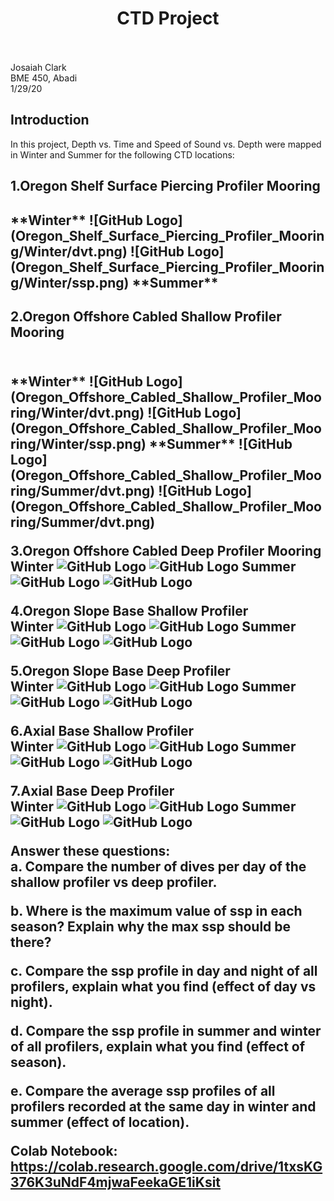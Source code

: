 # <div align=center>    CTD Project </div> <br>

Josaiah Clark<br>
BME 450, Abadi<br>
1/29/20<br>

## Introduction
In this project, Depth vs. Time and Speed of Sound vs. Depth were mapped in Winter and Summer for the following CTD locations:


<h2>1.Oregon Shelf Surface Piercing Profiler Mooring<h2>
**Winter**
![GitHub Logo](Oregon_Shelf_Surface_Piercing_Profiler_Mooring/Winter/dvt.png)
![GitHub Logo](Oregon_Shelf_Surface_Piercing_Profiler_Mooring/Winter/ssp.png)
**Summer**

<h2>2.Oregon Offshore Cabled Shallow Profiler Mooring<h2><br>
**Winter**
![GitHub Logo](Oregon_Offshore_Cabled_Shallow_Profiler_Mooring/Winter/dvt.png)
![GitHub Logo](Oregon_Offshore_Cabled_Shallow_Profiler_Mooring/Winter/ssp.png)
**Summer**
![GitHub Logo](Oregon_Offshore_Cabled_Shallow_Profiler_Mooring/Summer/dvt.png)
![GitHub Logo](Oregon_Offshore_Cabled_Shallow_Profiler_Mooring/Summer/dvt.png)

3.Oregon Offshore Cabled Deep Profiler Mooring<br>
**Winter**
![GitHub Logo](Oregon_Offshore_Cabled_Deep_Profiler_Mooring/Winter/dvt.png)
![GitHub Logo](Oregon_Offshore_Cabled_Deep_Profiler_Mooring/Winter/ssp.png)
**Summer**
![GitHub Logo](Oregon_Offshore_Cabled_Deep_Profiler_Mooring/Summer/dvt.png)
![GitHub Logo](Oregon_Offshore_Cabled_Deep_Profiler_Mooring/Summer/ssp.png)

4.Oregon Slope Base Shallow Profiler<br>
**Winter**
![GitHub Logo](Oregon_Slope_Base_Shallow_Profiler/Winter/dvt.png)
![GitHub Logo](Oregon_Slope_Base_Shallow_Profiler/Winter/dvt.png)
**Summer**
![GitHub Logo](Oregon_Slope_Base_Shallow_Profiler/Summer/dvt.png)
![GitHub Logo](Oregon_Slope_Base_Shallow_Profiler/Summer/ssp.png)

5.Oregon Slope Base Deep Profiler<br>
**Winter**
![GitHub Logo](Oregon_Slope_Base_Deep_Profiler/Winter/dvt.png)
![GitHub Logo](Oregon_Slope_Base_Deep_Profiler/Winter/ssp.png)
**Summer**
![GitHub Logo](Oregon_Slope_Base_Deep_Profiler/Summer/dvt.png)
![GitHub Logo](Oregon_Slope_Base_Deep_Profiler/Summer/ssp.png)

6.Axial Base Shallow Profiler<br>
**Winter**
![GitHub Logo](Axial_Base_Shallow_Profiler/Winter/dvt.png)
![GitHub Logo](Axial_Base_Shallow_Profiler/Winter/ssp.png)
**Summer**
![GitHub Logo](Axial_Base_Shallow_Profiler/Summer/dvt.png)
![GitHub Logo](Axial_Base_Shallow_Profiler/Summer/ssp.png)

7.Axial Base Deep Profiler<br>
**Winter**
![GitHub Logo](Axial_Base_Deep_Profiler/Winter/dvt.png)
![GitHub Logo](Axial_Base_Deep_Profiler/Winter/ssp.png)
**Summer**
![GitHub Logo](Axial_Base_Deep_Profiler/Summer/dvt.png)
![GitHub Logo](Axial_Base_Deep_Profiler/Summer/ssp.png)

Answer these questions:<br>
a. Compare the number of dives per day of the shallow profiler vs deep profiler.<br>


b. Where is the maximum value of ssp in each season? Explain why the max ssp should be there?<br>


c. Compare the ssp profile in day and night of all profilers, explain what you find (effect of day vs night).<br>


d. Compare the ssp profile in summer and winter of all profilers, explain what you find (effect of season).<br>


e. Compare the average ssp profiles of all profilers recorded at the same day in winter and summer (effect of location).<br>

Colab Notebook: https://colab.research.google.com/drive/1txsKG376K3uNdF4mjwaFeekaGE1iKsit
